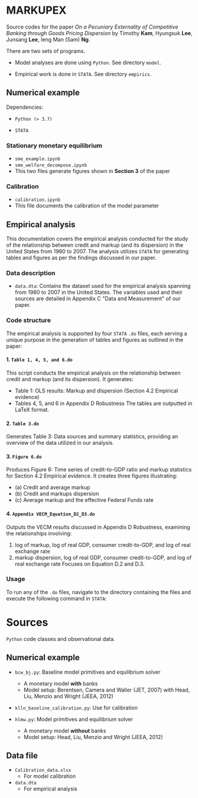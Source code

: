 # MARKUPEX
Source codes for the paper *On a Pecuniary Externality of Competitive Banking through Goods Pricing Dispersion* by Timothy **Kam**, Hyungsuk **Lee**, Junsang **Lee**, Ieng Man (Sam) **Ng**.

There are two sets of programs. 

* Model analyses are done using ``Python``. See directory `model`.

* Empirical work is done in `STATA`. See directory `empirics`.

## Numerical example

Dependencies:

* `Python (> 3.7)`

* `STATA`

### Stationary monetary equilibrium 
* `sme_example.ipynb` 
* `sme_welfare_decompose.ipynb`
* This two files generate figures shown in **Section 3** of the paper

### Calibration
* `calibration.ipynb`
* This file documents the calibration of the model parameter

## Empirical analysis 
This documentation covers the empirical analysis conducted for the study of the relationship between credit and markup (and its dispersion) in the United States from 1980 to 2007. The analysis utilizes `STATA` for generating tables and figures as per the findings discussed in our paper.

### Data description
- `data.dta`: Contains the dataset used for the empirical analysis spanning from 1980 to 2007 in the United States. The variables used and their sources are detailed in Appendix C "Data and Measurement" of our paper.

### Code structure
The empirical analysis is supported by four `STATA` `.do` files, each serving a unique purpose in the generation of tables and figures as outlined in the paper:

#### 1. `Table 1, 4, 5, and 6.do`
This script conducts the empirical analysis on the relationship between credit and markup (and its dispersion). It generates:
- Table 1: OLS results: Markup and dispersion (Section 4.2 Empirical evidence)
- Tables 4, 5, and 6 in Appendix D Robustness
The tables are outputted in LaTeX format.

#### 2. `Table 3.do`
Generates Table 3: Data sources and summary statistics, providing an overview of the data utilized in our analysis.

#### 3. `Figure 6.do`
Produces Figure 6: Time series of credit-to-GDP ratio and markup statistics for Section 4.2 Empirical evidence. It creates three figures illustrating:
  - (a) Credit and average markup
  - (b) Credit and markups dispersion
  - (c) Average markup and the effective Federal Funds rate

#### 4. `Appendix VECM_Equation_D2_D3.do`
Outputs the VECM results discussed in Appendix D Robustness, examining the relationships involving:
  1. log of markup, log of real GDP, consumer credit-to-GDP, and log of real exchange rate
  2. markup dispersion, log of real GDP, consumer credit-to-GDP, and log of real exchange rate
Focuses on Equation D.2 and D.3.

### Usage
To run any of the `.do` files, navigate to the directory containing the files and execute the following command in `STATA`:

# Sources

`Python` code classes and observational data.

## Numerical example
* `bcw_bj.py`: Baseline model primitives and equilibrium solver
    * A monetary model **with** banks 
    * Model setup: Berentsen, Camera and Waller (JET, 2007) with Head, Liu, Menzio and Wright (JEEA, 2012)

* `klln_baseline_calibration.py`: Use for calibration  

* `hlmw.py`: Model primitives and equilibrium solver
    * A monetary model **without** banks
    * Model setup: Head, Liu, Menzio and Wright (JEEA, 2012)
    
## Data file

* `Calibration_data.xlsx`
    * For model calibration
* `data.dta`
    * For empirical analysis